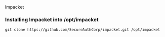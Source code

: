 Impacket

### Installing Impacket into /opt/impacket

```
git clone https://github.com/SecureAuthCorp/impacket.git /opt/impacket
```

